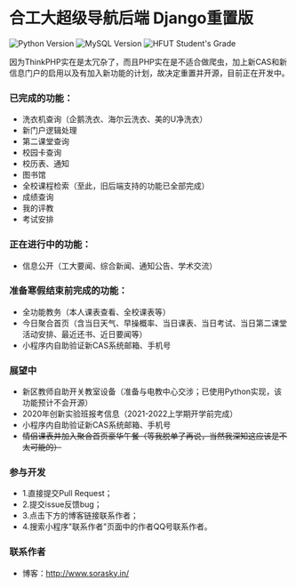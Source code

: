 # 合工大超级导航后端 Django重置版
![Python Version](https://img.shields.io/badge/Python-3.5+-green.svg)
![MySQL Version](https://img.shields.io/badge/MySQL-5.7+-green.svg)
![HFUT Student's Grade](https://img.shields.io/badge/HFUT-2017+-yellow.svg)

因为ThinkPHP实在是太冗杂了，而且PHP实在是不适合做爬虫，加上新CAS和新信息门户的启用以及有加入新功能的计划，故决定重置并开源，目前正在开发中。

### 已完成的功能：
- 洗衣机查询（企鹅洗衣、海尔云洗衣、美的U净洗衣）
- 新门户逻辑处理
- 第二课堂查询
- 校园卡查询
- 校历表、通知
- 图书馆
- 全校课程检索（至此，旧后端支持的功能已全部完成）
- 成绩查询
- 我的评教
- 考试安排

### 正在进行中的功能：
- 信息公开（工大要闻、综合新闻、通知公告、学术交流）

### 准备寒假结束前完成的功能：
- 全功能教务（本人课表查看、全校课表等）
- 今日聚合首页（含当日天气、早操概率、当日课表、当日考试、当日第二课堂活动安排、最近还书、近日要闻等）
- 小程序内自助验证新CAS系统邮箱、手机号

### 展望中
- 新区教师自助开关教室设备（准备与电教中心交涉；已使用Python实现，该功能预计不会开源）
- 2020年创新实验班报考信息（2021-2022上学期开学前完成）
- 小程序内自助验证新CAS系统邮箱、手机号
- ~~情侣课表并加入聚合首页豪华午餐（等我脱单了再说，当然我深知这应该是不太可能的）~~

### 参与开发
- 1.直接提交Pull Request；
- 2.提交issue反馈bug；
- 3.点击下方的博客链接联系作者；
- 4.搜索小程序"联系作者"页面中的作者QQ号联系作者。

### 联系作者
- 博客：http://www.sorasky.in/
